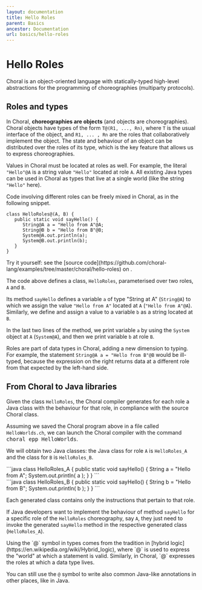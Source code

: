 ```yaml
---
layout: documentation
title: Hello Roles
parent: Basics
ancestor: Documentation
url: basics/hello-roles
---
```


# Hello Roles

Choral is an object-oriented language with statically-typed high-level abstractions for the programming of choreographies (multiparty protocols).

## Roles and types

In Choral, **choreographies are objects** (and objects are choreographies). Choral objects have types of the form `T@(R1, ..., Rn)`, where `T` is the usual interface of the object, and `R1, ... , Rn` are the roles that collaboratively implement the object.
The state and behaviour of an object can be distributed over the roles of its type, which is the key feature that allows us to express choreographies.

<!-- 
All values in Choral are distributed over one or more roles using the `@`-notation, e.g., `String@Alice` declares a `String` (as in Java) but located at some endpoint, abstracted by the role `Alice`. Roles are part of data types in Choral, adding a new dimension to typing.
With roles, Choral can express that an object is implemented "choreographically", i.e., that

- its state (represented by its fields) is distributed among a set of roles;
- and its methods include behaviour specific to each of its roles.
-->

Values in Choral must be located at roles as well.
For example, the literal `"Hello"@A` is a string value `"Hello"` located at role `A`. All existing Java types can be used in Choral as types that live at a single world (like the string `"Hello"` here).

<!-- 
The degenerate case of values involving one role (as in `String@Role`) allows Choral to reuse existing Java classes and interfaces, lifted mechanically to Choral types and made available to Choral code.
-->

Code involving different roles can be freely mixed in Choral, as in the following snippet.


```choral
class HelloRoles@(A, B) {
   public static void sayHello() {
      String@A a = "Hello from A"@A; 
      String@B b = "Hello from B"@B; 
      System@A.out.println(a); 
      System@B.out.println(b); 
   }
}
```

<p class="text-center text-monospace">
Try it yourself: see the [source code](https://github.com/choral-lang/examples/tree/master/choral/hello-roles) on <i class="fab fa-github"></i>.
</p>

The code above defines a class, `HelloRoles`, parameterised over two roles, `A` and `B`.
<!-- The example is useful to show that the single-role notation seen before, e.g., `String@Role` is syntactic sugar for `String@(A)` where the full `@(...)` notation surrounds the declaration of the (singleton) list of roles of that data type. -->
Its method `sayHello` defines a variable `a` of type "String at A" (`String@A`) to which we assign the value `"Hello from A"` located at `A` (`"Hello from A"@A`).
Similarly, we define and assign a value to a variable `b` as a string located at `B`.

In the last two lines of the method, we print variable `a` by using the `System` object at `A` (`System@A`), and then we print variable `b` at role `B`.

Roles are part of data types in Choral, adding a new dimension to typing. For example, the statement `String@A a = "Hello from B"@B` would be ill-typed, because the expression on the right returns data at a different role from that expected by the left-hand side.

## From Choral to Java libraries

Given the class `HelloRoles`, the Choral compiler generates for each role a Java class with the behaviour for that role, in compliance with the source Choral class.

Assuming we saved the Choral program above in a file called `HelloWorlds.ch`, we can launch the Choral compiler with the command <kbd>choral epp HelloWorlds</kbd>.

We will obtain two Java classes: the Java class for role `A` is `HelloRoles_A` and the class for `B` is `HelloRoles_B`.

<div class="row">
<div class="col-lg-6 col-12">
```java
class HelloRoles_A {
	public static void sayHello() {
		String a = "Hello from A";
		System.out.println( a );
   }
}
```
</div>
<div class="col-lg-6 col-12">
```java
class HelloRoles_B {
	public static void sayHello() {
		String b = "Hello from B";
		System.out.println( b );  
   }
}
``` 
</div>
</div>

Each generated class contains only the instructions that pertain to that role. 

If Java developers want to implement the behaviour of method `sayHello` for a specific role of the `HelloRoles` choreography, say `A`, they just need to invoke the generated `sayHello` method in the respective generated class (`HelloRoles_A`).

<div class="border border-info bg-light px-5">
Using the `@` symbol in types comes from the tradition in [hybrid logic](https://en.wikipedia.org/wiki/Hybrid_logic), where `@` is used to express the "world" at which a statement is valid. Similarly, in Choral, `@` expresses the roles at which a data type lives.

You can still use the `@` symbol to write also common Java-like annotations in other places, like in Java.
</div>
